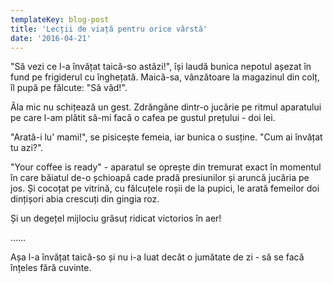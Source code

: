 ```yaml
---
templateKey: blog-post
title: 'Lecții de viață pentru orice vârstă'
date: '2016-04-21'
---
```


"Să vezi ce l-a învățat taică-so astăzi!", își laudă bunica nepotul așezat în fund pe frigiderul cu înghețată. Maică-sa, vânzătoare la magazinul din colț, îl pupă pe fălcute: "Să văd!".

Ăla mic nu schițează un gest. Zdrăngăne dintr-o jucărie pe ritmul aparatului pe care l-am plătit să-mi facă o cafea pe gustul prețului - doi lei.

"Arată-i lu' mami!", se pisicește femeia, iar bunica o susține. "Cum ai învățat tu azi?".

"Your coffee is ready" - aparatul se oprește din tremurat exact în momentul în care băiatul de-o șchioapă cade pradă presiunilor și aruncă jucăria pe jos. Și cocoțat pe vitrină, cu fălcuțele roșii de la pupici, le arată femeilor doi dințișori abia crescuți din gingia roz.

Și un degețel mijlociu grăsuț ridicat victorios în aer!

……

Așa l-a învățat taică-so și nu i-a luat decât o jumătate de zi - să se facă înțeles fără cuvinte.
